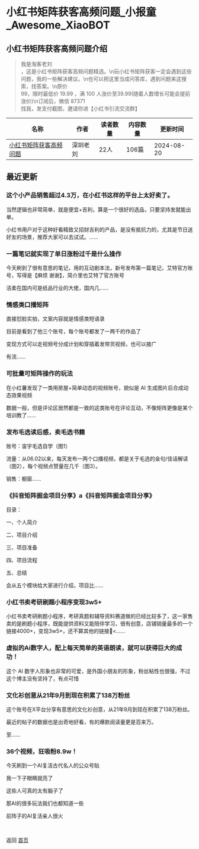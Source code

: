 # 小红书矩阵获客高频问题_小报童_Awesome_XiaoBOT

## 小红书矩阵获客高频问题介绍
> 我是淘客老刘  
，这是小红书矩阵获客高频问题精选。\n玩小红书矩阵获客一定会遇到这些问题，我的一些解决建议。\n也可以把这里当成问答库，遇到问题来这搜索，找答案。\n原价  
99，限时最低价 19.99 ，满 100 人涨价至39.99(随着人数增长可能会提前涨价)\n订阅后，微信 87371  
找我，发支付截图，邀请你进【小红书引流交流群】  
  


|名称|作者|读者数量|内容数量|更新时间|
|---|---|---|---|---|
|[小红书矩阵获客高频问题](https://xiaobot.net/p/xhsqz?refer=0b133df9-27dc-423b-8101-639049001c13)|深圳老刘|22人|106篇|2024-08-20|

## 最近更新
### 这个小产品销售超过4.3万，在小红书这样的平台上太好卖了。

当然逻辑也非常简单，就是便宜+吉利，算是一个很好的选品，只要坚持发就能出单。

小红书用户对于这种好看精致又招财吉利的产品，是没有抵抗力的，尤其是节日送好友的场景，推荐大家可以去试试。......

### 一篇笔记就实现了单日涨粉过千是什么操作

​​今天刷到了很有意思的笔记，用的互动剧本法，新号发布第一篇笔记，艾特官方账号，写得是【麻烦 谢谢】，简介里也艾特了官方账号

洁柔在国内可是纸品行业的大佬，国内几......

### 情感类口播矩阵

直接怼脸实拍，文案内容就是情感类短语录

目前是看到了他三个账号，每个账号都发了一两千的作品了

变现方式可以走视频号分成计划和穿插着发带货视频，也可以接广

有流......

### 可批量可矩阵操作的玩法

在小红薯发现了一类用房屋+简单动态的视频账号，貌似是 AI 生成图片后合成动态效果视频

数据一般，但是评论区居然都是一致的这类账号在评论互动，不像矩阵更像是某个培训教了......

### 发布毛选读后感，卖毛选书籍

账号：宙宇毛选自学（图1）

流量：从06.02以来，每天发布一两个口播视频，都是关于毛选的金句/佳话解读（图2），每个视频点赞量在几千（图3）。

销售：橱窗......

### 《抖音矩阵掘金项目分享》a《抖音矩阵掘金项目分享》

目录：

一、个人简介

二、项目介绍

三、项目准备

四、项目流程

五、总结

会从五个模块给大家进行介绍，项目比......

### 小红书卖考研刷题小程序变现3w5+

小红书卖考研刷题小程序，考研真题和辅导资料赛道做的已经比较多了，这一家售卖的是刷题小程序，既能提供资料又能陪伴学习，很有创意，店铺销量最多的一个链接4000+，变现3w5+，还不算其他的链接🔗<......

### 虚拟的Ai数字人，配上每天简单的英语朗读，就可以获得巨大的成功！

这个 AI 数字人形象也非常的可爱，是外国小朋友的形象，粉丝粘性也很强，不过这个博主没有坚持了，有点可惜

### 文化衫创意从21年9月到现在积累了138万粉丝

这个账号在X平台分享有意思的文化衫创意，从21年9月到现在积累了138万粉丝。

最近的帖子的数据也是出奇地好看，有的爆款阅读量更是百来万。

至......

### 36个视频，狂吸粉8.9w！

今天刷到一个AI复活古代名人的公众号贴

我一下子眼睛就亮了

这些人可真的太有脑子了

那AI的很多玩法我们也都知道一些

前阵子的AI复活亲人很火


<a href="https://github.com/Reno9527/awesome-xiaobot" style="color: white; text-decoration: none;">awesome-xiaobot</a>

返回 [首页](../README.md)
